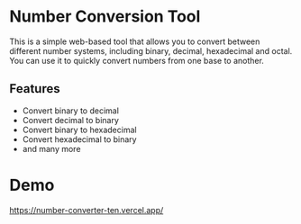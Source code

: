 # Number Conversion Tool

This is a simple web-based tool that allows you to convert between different number systems, including binary, decimal, hexadecimal and octal. You can use it to quickly convert numbers from one base to another.

## Features

- Convert binary to decimal
- Convert decimal to binary
- Convert binary to hexadecimal
- Convert hexadecimal to binary
- and many more

# Demo 
https://number-converter-ten.vercel.app/